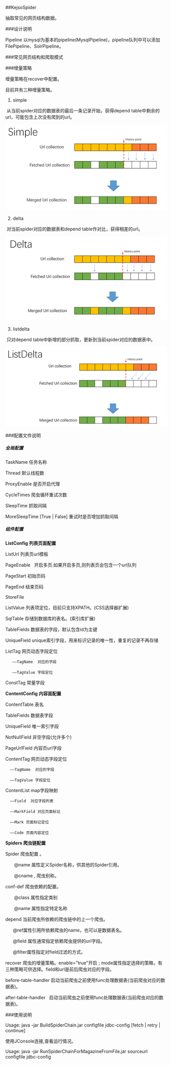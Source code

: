 ##KejsoSpider

抽取常见的网页结构数据。

###设计说明

Pipeline 以mysql为基本的pipeline(MysqlPipeline)，pipeline队列中可以添加FilePipeline、SolrPipeline。



###常见网页结构和爬取模式


###增量策略

增量策略在recover中配置。

目前共有三种增量策略。

1. simple

  从当前spider对应的数据表的最后一条记录开始，获得depend table中剩余的url，可能包含上次没有爬到的url。
    
  ![simple 策略](https://github.com/BUAANLSDE/KejsoSpider/raw/master/doc/images/simple.png)
  
2. delta

  对当前spider对应的数据表和depend table作对比，获得相差的url。
  
  ![delta 策略](https://github.com/BUAANLSDE/KejsoSpider/raw/master/doc/images/delta.png)
  
3. listdelta

  只对depend table中新增的部分抓取，更新到当前spider对应的数据表中。
  
  ![listdelta 策略](https://github.com/BUAANLSDE/KejsoSpider/raw/master/doc/images/listdelta.png)


###配置文件说明

##### 全局配置

TaskName  任务名称

Thread    默认线程数

ProxyEnable 是否开启代理

CycleTimes 爬虫循环重试次数

SleepTime  抓取间隔

MoreSleepTime  [True | False]  重试时是否增加抓取间隔
 

##### 组件配置

**ListConfig 列表页面配置**

  ListUrl      列表页url模板
          
 PageEnable   开启多页.如果开启多页,则列表页会包含一个url队列
          
  PageStart    初始页码
          
  PageEnd      结束页码
          
  StoreFile     
          
  ListValue  列表项定位，目前只支持XPATH。(CSS选择器扩展)

  SqlTable   存储到数据库的表名。(索引库扩展)

  TableFields  数据表的字段，默认包含id为主键

  UniqueField  unique索引字段，用来标识记录的唯一性，重复的记录不再存储

  ListTag    网页动态字段定位

       ——TagName  对应的字段
        
       ——TagValue 字段定位
         
  ConstTag   常量字段


**ContentConfig 内容面配置**

  ContentTable  表名
   
  TableFields  数据表字段

  UniqueField  唯一索引字段

  NotNullField 非空字段(允许多个)

  PageUrlField 内容页url字段

  ContentTag   网页动态字段定位

      ——TagName  对应的字段

      ——TagValue 字段定位               
  
  ContentList  map字段映射
                
      ——Field  对应字段列表
                
      ——MarkField 对应页面标记

      ——Mark 页面标记定位
    
      ——Code 页面内容定位


**Spiders 爬虫链配置**
          
Spider  爬虫配置 。

        @name 属性定义Spider名称，供其他的Spider引用。
        
        @cname , 爬虫别称。
    
conf-def  爬虫依赖的配置。

        @class 属性指定类别
        
        @name 属性指定特定名称

depend  当前爬虫所依赖的爬虫链中的上一个爬虫。

        @ref属性引用所依赖爬虫的name，也可以是数据表名。
        
        @field 属性通常指定依赖爬虫提供的url字段。
        
        @filter属性指定对field过滤的方式。

recover 爬虫的增量策略。enable="true"开启 ; mode属性指定选择的策略，有三种策略可供选择。field和url是前后爬虫对应的字段。
                
before-table-handler  启动当前爬虫之前使用func处理数据表(当前爬虫对应的数据表)。
                
after-table-handler   启动当前爬虫之前使用func处理数据表(当前爬虫对应的数据表)。



###使用说明

Usage: java -jar BuildSpiderChain.jar  configfile  jdbc-config [fetch | retry | continue]

使用JConsole连接,查看运行情况。

Usage: java -jar RunSpiderChainForMagazineFromFile.jar sourceurl  configfile  jdbc-config 

